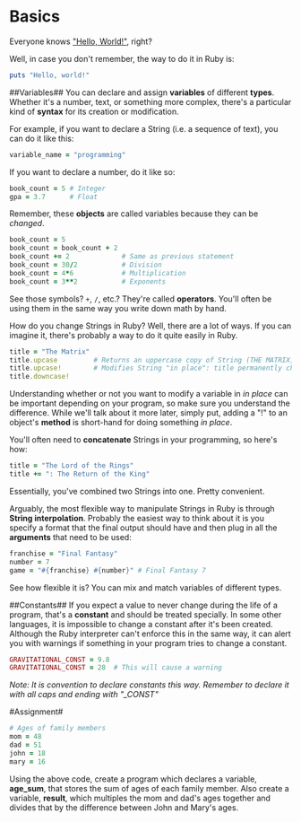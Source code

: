 Basics
====

Everyone knows ["Hello, World!"](http://en.wikipedia.org/wiki/%22Hello,_world!%22_program), right?

Well, in case you don't remember, the way to do it in Ruby is:
```ruby
puts "Hello, world!"
```

##Variables##
You can declare and assign **variables** of different **types**. Whether it's a number, text, or something more complex, there's a particular kind of **syntax** for its creation or modification.

For example, if you want to declare a String (i.e. a sequence of text), you can do it like this:
```ruby
variable_name = "programming"
```

If you want to declare a number, do it like so:
```ruby
book_count = 5 # Integer
gpa = 3.7      # Float
```

Remember, these **objects** are called variables because they can be *changed*.
```ruby
book_count = 5
book_count = book_count + 2
book_count += 2             # Same as previous statement
book_count = 30/2           # Division
book_count = 4*6            # Multiplication
book_count = 3**2           # Exponents
```

See those symbols? ```+```, ```/```, etc.? They're called **operators**. You'll often be using them in the same way you write down math by hand.

How do you change Strings in Ruby? Well, there are a lot of ways. If you can imagine it, there's probably a way to do it quite easily in Ruby.

```ruby
title = "The Matrix"
title.upcase         # Returns an uppercase copy of String (THE MATRIX)
title.upcase!        # Modifies String "in place": title permanently changed
title.downcase!
```

Understanding whether or not you want to modify a variable in *in place* can be important depending on your program, so make sure you understand the difference. While we'll talk about it more later, simply put, adding a "!" to an object's **method** is short-hand for doing something *in place*.

You'll often need to **concatenate** Strings in your programming, so here's how:
```ruby
title = "The Lord of the Rings"
title += ": The Return of the King"
```

Essentially, you've combined two Strings into one. Pretty convenient.

Arguably, the most flexible way to manipulate Strings in Ruby is through **String interpolation**. Probably the easiest way to think about it is you specify a format that the final output should have and then plug in all the **arguments** that need to be used:
```ruby
franchise = "Final Fantasy"
number = 7
game = "#{franchise} #{number}" # Final Fantasy 7
```

See how flexible it is? You can mix and match variables of different types.

##Constants##
If you expect a value to never change during the life of a program, that's a **constant** and should be treated specially. In some other languages, it is impossible to change a constant after it's been created. Although the Ruby interpreter can't enforce this in the same way, it can alert you with warnings if something in your program tries to change a constant.

```ruby
GRAVITATIONAL_CONST = 9.8
GRAVITATIONAL_CONST = 28  # This will cause a warning
```

*Note: It is convention to declare constants this way. Remember to declare it with all caps and ending with "_CONST"*

#Assignment#
```ruby
# Ages of family members
mom = 48
dad = 51
john = 18
mary = 16
```

Using the above code, create a program which declares a variable, **age_sum**, that stores the sum of ages of each family member. Also create a variable, **result**, which multiples the mom and dad's ages together and divides that by the difference between John and Mary's ages.
